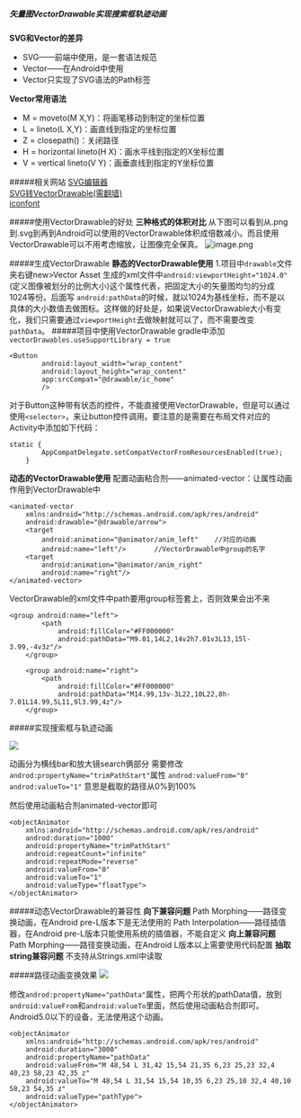 ##### 矢量图VectorDrawable实现搜索框轨迹动画
**SVG和Vector的差异**
- SVG——前端中使用，是一套语法规范
- Vector——在Android中使用
- Vector只实现了SVG语法的Path标签

**Vector常用语法**
- M = moveto(M X,Y)：将画笔移动到制定的坐标位置
- L = lineto(L X,Y)：画直线到指定的坐标位置
- Z = closepath()：关闭路径
- H = horizontal lineto(H X)：画水平线到指定的X坐标位置
- V = vertical lineto(V Y)：画垂直线到指定的Y坐标位置

#####相关网站
[SVG编辑器](http://editor.method.ac/) <br/>
[SVG转VectorDrawable(需翻墙)](http://inloop.github.io/svg2android/)<br/>
[iconfont](http://www.iconfont.cn)


#####使用VectorDrawable的好处
**三种格式的体积对比**
从下图可以看到从.png到.svg到再到Android可以使用的VectorDrawable体积成倍数减小。而且使用VectorDrawable可以不用考虑缩放，让图像完全保真。
![image.png](https://upload-images.jianshu.io/upload_images/11184437-2484c545396f07bc.png?imageMogr2/auto-orient/strip%7CimageView2/2/w/1240)

#####生成VectorDrawable
**静态的VectorDrawable使用**
1.项目中`drawable`文件夹右键new>Vector Asset
    生成的xml文件中`android:viewportHeight="1024.0"`(定义图像被划分的比例大小)这个属性代表，把固定大小的矢量图均匀的分成1024等份。后面写 `android:pathData`的时候，就以1024为基线坐标，而不是以具体的大小数值去做图标。这样做的好处是，如果说VectorDrawable大小有变化，我们只需要通过`viewportHeight`去做映射就可以了，而不需要改变`pathData`。
#####项目中使用VectorDrawable
gradle中添加`vectorDrawables.useSupportLibrary = true`
```
<Button
        android:layout_width="wrap_content"
        android:layout_height="wrap_content"
        app:srcCompat="@drawable/ic_home"
        />
```
对于Button这种带有状态的控件，不能直接使用VectorDrawable，但是可以通过使用`<selector>`，来让button控件调用。要注意的是需要在布局文件对应的Activity中添加如下代码：
```
static {
        AppCompatDelegate.setCompatVectorFromResourcesEnabled(true);
    }
```
**动态的VectorDrawable使用**
   配置动画粘合剂——animated-vector：让属性动画作用到VectorDrawable中
```
<animated-vector
    xmlns:android="http://schemas.android.com/apk/res/android"
    android:drawable="@drawable/arrow">
    <target
        android:animation="@animator/anim_left"    //对应的动画
        android:name="left"/>       //VectorDrawable中group的名字
    <target
        android:animation="@animator/anim_right"
        android:name="right"/>
</animated-vector>
```
VectorDrawable的xml文件中path要用group标签套上，否则效果会出不来
```
<group android:name="left">
        <path
            android:fillColor="#FF000000"
            android:pathData="M9.01,14L2,14v2h7.01v3L13,15l-3.99,-4v3z"/>
    </group>

    <group android:name="right">
        <path
            android:fillColor="#FF000000"
            android:pathData="M14.99,13v-3L22,10L22,8h-7.01L14.99,5L11,9l3.99,4z"/>
    </group>
```
#####实现搜索框与轨迹动画

![](https://upload-images.jianshu.io/upload_images/11184437-159ce3a2a9c2d8d1.gif?imageMogr2/auto-orient/strip)

动画分为横线bar和放大镜search俩部分
需要修改`androd:propertyName="trimPathStart"`属性
`androd:valueFrom="0"
    androd:valueTo="1"`
意思是截取的路径从0%到100%

然后使用动画粘合剂animated-vector即可
```
<objectAnimator
    xmlns:android="http://schemas.android.com/apk/res/android"
    androd:duration="1000"
    android:propertyName="trimPathStart"
    android:repeatCount="infinite"
    android:repeatMode="reverse"
    android:valueFrom="0"
    android:valueTo="1"
    android:valueType="floatType">
</objectAnimator>
```

#####动态VectorDrawable的兼容性
**向下兼容问题**
Path Morphing——路径变换动画，在Android pre-L版本下是无法使用的
Path Interpolation——路径插值器，在Android pre-L版本只能使用系统的插值器，不能自定义
**向上兼容问题**
Path Morphing——路径变换动画，在Android L版本以上需要使用代码配置
**抽取string兼容问题**
不支持从Strings.xml中读取<PahtData>


#####路径动画变换效果
![](https://upload-images.jianshu.io/upload_images/11184437-c8fc432ababc0161.gif?imageMogr2/auto-orient/strip)


修改`androd:propertyName="pathData"`属性，把两个形状的pathData值，放到`android:valueFrom`和`android:valueTo`里面，然后使用动画粘合剂即可。
Android5.0以下的设备，无法使用这个动画。
```
<objectAnimator
    xmlns:android="http://schemas.android.com/apk/res/android"
    android:duration="3000"
    android:propertyName="pathData"
    android:valueFrom="M 48,54 L 31,42 15,54 21,35 6,23 25,23 32,4 40,23 58,23 42,35 z"
    android:valueTo="M 48,54 L 31,54 15,54 10,35 6,23 25,10 32,4 40,10 58,23 54,35 z"
    android:valueType="pathType">
</objectAnimator>
```
